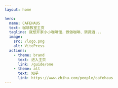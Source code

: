 ```yaml
---
layout: home

hero:
  name: CAFEHAUS
  text: 咖啡教室主页
  tagline: 就想开家小小咖啡馆，做做咖啡、调调酒...
  image:
    src: /logo.png
    alt: VitePress
  actions:
    - theme: brand
      text: 进入主页
      link: /guide/one
    - theme: alt
      text: 知乎
      link: https://www.zhihu.com/people/cafehaus
---
```

